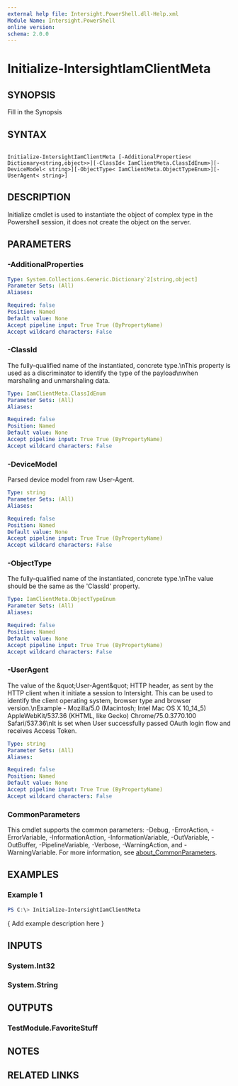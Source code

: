 ```yaml
---
external help file: Intersight.PowerShell.dll-Help.xml
Module Name: Intersight.PowerShell
online version:
schema: 2.0.0
---
```


# Initialize-IntersightIamClientMeta

## SYNOPSIS
Fill in the Synopsis

## SYNTAX

```

Initialize-IntersightIamClientMeta [-AdditionalProperties< Dictionary<string,object>>][-ClassId< IamClientMeta.ClassIdEnum>][-DeviceModel< string>][-ObjectType< IamClientMeta.ObjectTypeEnum>][-UserAgent< string>]

```

## DESCRIPTION

Initialize cmdlet is used to instantiate the object of complex type in the Powershell session, it does not create the object on the server.

## PARAMETERS

### -AdditionalProperties


```yaml
Type: System.Collections.Generic.Dictionary`2[string,object]
Parameter Sets: (All)
Aliases:

Required: false
Position: Named
Default value: None
Accept pipeline input: True True (ByPropertyName)
Accept wildcard characters: False
```

### -ClassId
The fully-qualified name of the instantiated, concrete type.\nThis property is used as a discriminator to identify the type of the payload\nwhen marshaling and unmarshaling data.

```yaml
Type: IamClientMeta.ClassIdEnum
Parameter Sets: (All)
Aliases:

Required: false
Position: Named
Default value: None
Accept pipeline input: True True (ByPropertyName)
Accept wildcard characters: False
```

### -DeviceModel
Parsed device model from raw User-Agent.

```yaml
Type: string
Parameter Sets: (All)
Aliases:

Required: false
Position: Named
Default value: None
Accept pipeline input: True True (ByPropertyName)
Accept wildcard characters: False
```

### -ObjectType
The fully-qualified name of the instantiated, concrete type.\nThe value should be the same as the &apos;ClassId&apos; property.

```yaml
Type: IamClientMeta.ObjectTypeEnum
Parameter Sets: (All)
Aliases:

Required: false
Position: Named
Default value: None
Accept pipeline input: True True (ByPropertyName)
Accept wildcard characters: False
```

### -UserAgent
The value of the \&quot;User-Agent\&quot; HTTP header, as sent by the HTTP client when it initiate a session to Intersight. This can be used to identify the client operating system, browser type and browser version.\nExample - Mozilla/5.0 (Macintosh; Intel Mac OS X 10_14_5) AppleWebKit/537.36 (KHTML, like Gecko) Chrome/75.0.3770.100 Safari/537.36\nIt is set when User successfully passed OAuth login flow and receives Access Token.

```yaml
Type: string
Parameter Sets: (All)
Aliases:

Required: false
Position: Named
Default value: None
Accept pipeline input: True True (ByPropertyName)
Accept wildcard characters: False
```


### CommonParameters
This cmdlet supports the common parameters: -Debug, -ErrorAction, -ErrorVariable, -InformationAction, -InformationVariable, -OutVariable, -OutBuffer, -PipelineVariable, -Verbose, -WarningAction, and -WarningVariable. For more information, see [about_CommonParameters](http://go.microsoft.com/fwlink/?LinkID=113216).

## EXAMPLES

### Example 1
```powershell
PS C:\> Initialize-IntersightIamClientMeta
```

{ Add example description here }

## INPUTS

### System.Int32

### System.String

## OUTPUTS

### TestModule.FavoriteStuff

## NOTES

## RELATED LINKS
